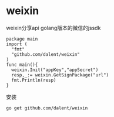 # weixin
weixin分享api
golang版本的微信的jssdk
```
package main
import (
  "fmt"
  "github.com/dalent/weixin"
)
func main(){
  weixin.Init("appKey","appSecret")
  resp,_:= weixin.GetSignPackage("url")
  fmt.Println(resp)
}
```

安装
```
go get github.com/dalent/weixin
```
